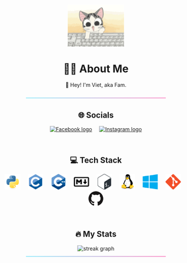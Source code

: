 <div align="center">
    <img src="img/cute-cat-typing.gif" width="30%">
</div>

###

<h1 align="Center">👨‍💻 About Me</h1>
<p align="center">🤝 Hey! I'm Viet, aka Fam.</p>
<div align="center">
    <img src="img/gradient.png" width="75%" alt="Gradient image"/>
</div>

###

<h2 align="center">🌐 Socials</h2>
<p align="center">
    <a href="https://facebook.com/phung.viet.68" target="_blank"><img src="https://img.shields.io/badge/Facebook-%231877F2.svg?logo=Facebook&logoColor=white" height="25" alt="Facebook logo"/></a>
    <img width="12" />
    <a href="https://instagram.com/Phunt_Vieg_" target="_blank"><img src="https://img.shields.io/badge/Instagram-%23E4405F.svg?logo=Instagram&logoColor=white" height="25" alt="Instagram logo"/></a>
</p>
<img />

###

<h2 align="center">💻 Tech Stack</h2>
<p align="center">
    <img src="https://raw.githubusercontent.com/devicons/devicon/master/icons/python/python-original.svg" alt="python" width="42" height="42"/>
    <img width="12"/>
    <img src="https://raw.githubusercontent.com/devicons/devicon/master/icons/c/c-original.svg" alt="c" width="42" height="42"/>
    <img width="12"/>
    <img src="https://raw.githubusercontent.com/devicons/devicon/master/icons/cplusplus/cplusplus-original.svg" alt="cplusplus" width="42" height="42"/>
    <img width="12"/>
    <img src="https://raw.githubusercontent.com/devicons/devicon/master/icons/markdown/markdown-original.svg" alt="markdown" width="42" height="42"/>
    <img width="12"/>
    <img src="https://raw.githubusercontent.com/devicons/devicon/master/icons/bash/bash-plain.svg" alt="bash" width="42" height="42"/>
    <img width="12"/>
    <img src="https://raw.githubusercontent.com/devicons/devicon/master/icons/linux/linux-original.svg" alt="linux" width="42" height="42"/></a>
    <img width="12"/>
    <img src="https://raw.githubusercontent.com/devicons/devicon/master/icons/windows8/windows8-original.svg" alt="windows" width="42" height="42"/>
    <img width="12"/>
    <img src="https://raw.githubusercontent.com/devicons/devicon/master/icons/git/git-original.svg" alt="git" width="42" height="42"/>
    <img width="12"/>
    <img src="https://raw.githubusercontent.com/devicons/devicon/master/icons/github/github-original.svg" alt="github" width="42" height="42"/>
</p>
<img />

###

<h2 align="center">🔥 My Stats</h2>
<div align="center">
    <img src="https://github-readme-stats.vercel.app/api/top-langs/?username=ViegPhunt&theme=dracula&hide_border=false&include_all_commits=false&count_private=false&layout=compact" alt="streak graph"/>
</div>
<div align="center">
    <img src="img/gradient.png" width="75%" alt="Gradient image"/>
</div>

###
